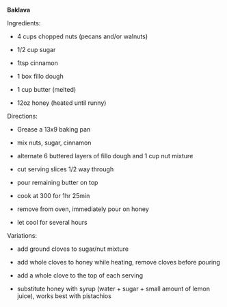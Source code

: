 **Baklava**

Ingredients:

-   4 cups chopped nuts (pecans and/or walnuts)

-   1/2 cup sugar

-   1tsp cinnamon

-   1 box fillo dough

-   1 cup butter (melted)

-   12oz honey (heated until runny)

Directions:

-   Grease a 13x9 baking pan

-   mix nuts, sugar, cinnamon

-   alternate 6 buttered layers of fillo dough and 1 cup nut mixture

-   cut serving slices 1/2 way through

-   pour remaining butter on top

-   cook at 300 for 1hr 25min

-   remove from oven, immediately pour on honey

-   let cool for several hours

Variations:

-   add ground cloves to sugar/nut mixture

-   add whole cloves to honey while heating, remove cloves before
    pouring

-   add a whole clove to the top of each serving

-   substitute honey with syrup (water + sugar + small amount of lemon
    juice), works best with pistachios
